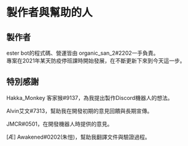 # 製作者與幫助的人

## 製作者

ester bot的程式碼、營運皆由 organic\_san\_2#2202一手負責。\
專案在2021年某天防疫停班課時開始發展，在不斷更新下來到今天這一步。

## 特別感謝

Hakka\_Monkey 客家猴#9137，為我提出製作Discord機器人的想法。

Alvin艾文#7313，幫助我在開發初期的意見回饋與長期宣傳。

JMCR#0501，在開發機器人時提供的意見。

\[Æ] Awakened#0202(朱愷)，幫助我翻譯文件與驗證過程。
